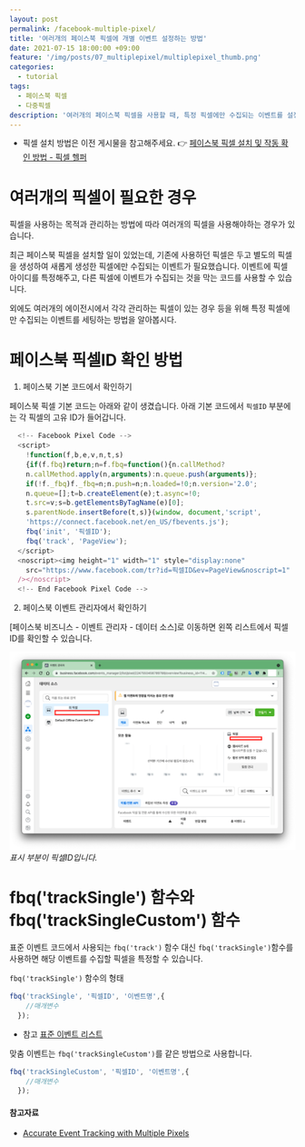 ```yaml
---
layout: post
permalink: /facebook-multiple-pixel/
title: '여러개의 페이스북 픽셀에 개별 이벤트 설정하는 방법'
date: 2021-07-15 18:00:00 +09:00
feature: '/img/posts/07_multiplepixel/multiplepixel_thumb.png'
categories:
  - tutorial
tags:
  - 페이스북 픽셀
  - 다중픽셀
description: '여러개의 페이스북 픽셀을 사용할 때, 특정 픽셀에만 수집되는 이벤트를 설정하는 방법을 알아봅시다.'
---
```


* 픽셀 설치 방법은 이전 게시물을 참고해주세요. 👉 [페이스북 픽셀 설치 및 작동 확인 방법 - 픽셀 헬퍼](https://hard-carry.com/facebook-pixel-connect/)

# 여러개의 픽셀이 필요한 경우

픽셀을 사용하는 목적과 관리하는 방법에 따라 여러개의 픽셀을 사용해야하는 경우가 있습니다.

최근 페이스북 픽셀을 설치할 일이 있었는데, 기존에 사용하던 픽셀은 두고 별도의 픽셀을 생성하여 새롭게 생성한 픽셀에만 수집되는 이벤트가 필요했습니다. 이벤트에 픽셀 아이디를 특정해주고, 다른 픽셀에 이벤트가 수집되는 것을 막는 코드를 사용할 수 있습니다.

외에도 여러개의 에이전시에서 각각 관리하는 픽셀이 있는 경우 등을 위해 특정 픽셀에만 수집되는 이벤트를 세팅하는 방법을 알아봅시다.

# 페이스북 픽셀ID 확인 방법

1. 페이스북 기본 코드에서 확인하기

페이스북 픽셀 기본 코드는 아래와 같이 생겼습니다. 아래 기본 코드에서 ```픽셀ID``` 부분에는 각 픽셀의 고유 ID가 들어갑니다.

```javascript
  <!-- Facebook Pixel Code -->
  <script>
    !function(f,b,e,v,n,t,s)
    {if(f.fbq)return;n=f.fbq=function(){n.callMethod?
    n.callMethod.apply(n,arguments):n.queue.push(arguments)};
    if(!f._fbq)f._fbq=n;n.push=n;n.loaded=!0;n.version='2.0';
    n.queue=[];t=b.createElement(e);t.async=!0;
    t.src=v;s=b.getElementsByTagName(e)[0];
    s.parentNode.insertBefore(t,s)}(window, document,'script',
    'https://connect.facebook.net/en_US/fbevents.js');
    fbq('init', '픽셀ID');
    fbq('track', 'PageView');
  </script>
  <noscript><img height="1" width="1" style="display:none"
    src="https://www.facebook.com/tr?id=픽셀ID&ev=PageView&noscript=1"
  /></noscript>
  <!-- End Facebook Pixel Code -->
```

2. 페이스북 이벤트 관리자에서 확인하기

[페이스북 비즈니스 - 이벤트 관리자 - 데이터 소스]로 이동하면 왼쪽 리스트에서 픽셀 ID를 확인할 수 있습니다.

![이벤트 관리자에서 픽셀 ID 위치](/img/posts/07_multiplepixel/fbpixelid.png)*표시 부분이 픽셀ID입니다.*


# fbq('trackSingle') 함수와 fbq('trackSingleCustom') 함수

표준 이벤트 코드에서 사용되는 `fbq('track')` 함수 대신 `fbq('trackSingle')`함수를 사용하면 해당 이벤트를 수집할 픽셀을 특정할 수 있습니다.

`fbq('trackSingle')` 함수의 형태

```javascript
fbq('trackSingle', '픽셀ID', '이벤트명',{
    //매개변수
  });
```

* 참고 [표준 이벤트 리스트](https://developers.facebook.com/docs/facebook-pixel/reference#standard-events)

맞춤 이벤트는 `fbq('trackSingleCustom')`를 같은 방법으로 사용합니다.

```javascript
fbq('trackSingleCustom', '픽셀ID', '이벤트명',{
    //매개변수
  });
```




#### 참고자료

* [Accurate Event Tracking with Multiple Pixels](https://developers.facebook.com/ads/blog/post/v2/2017/11/28/event-tracking-with-multiple-pixels-tracksingle/)
